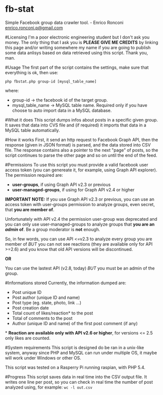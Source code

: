 # fb-stat

Simple Facebook group data crawler tool. - Enrico Ronconi <enrico.ronconi.p@gmail.com>

#Licensing
  I'm a poor electronic engineering student but I don't ask you money.
  The only thing that I ask you is **PLEASE GIVE ME CREDITS** by
  linking this page and/or writing somewhere my name if you are going
  to publish some data anlisys based on data retrieved using this script.
  Thank you, man.
  
#Usage
  The first part of the script contains the settings, make sure that
  everything is ok, then use:
  
  ```php fbstat.php group-id [mysql_table_name]```
  
  where:
   - group-id -> the facebook id of the target group.
   - mysql_table_name -> MySQL table name. Required only if you have choose
   to auto import data in a MySQL database.
   
#What it does
  This script dumps infos about posts in a specific given group.
  It saves that data into CVS file and (if required) it imports that data
  in a MySQL table automatically.
  
#How it works
  First, it send an http request to Facebook Graph API, then the response
  (given in JSON format) is parsed, and the data stored into CSV file.
  The response contains also a pointer to the next "page" of posts, so
  the script continues to parse the other page and so on until the end of
  the feed.
  
#Permissions
  To use this script you must provide a valid facebook user access token
  (you can genereate it, for example, using Graph API explorer).
  The permission required are:
  - **user-groups**, if using Graph API v2.3 or previous
  - **user-managed-groups**, if using for Graph API v2.4 or higher
  
  
  **IMPORTANT NOTE:**
  If you use Graph API v2.3 or previous, you can use an access token with
  user-groups permission to analyze groups, even secret, that **you are
  member of**.
  
  Unfortunately with API v2.4 the permission user-group was deprecated
  and you can only use user-managed-groups to analyze groups that **you
  are an _admin_ of**. Be a group moderator is **not** enough.
  
  So, in few words, you can use API <=v2.3 to analyze every group you
  are member of *BUT* you can not see reactions (they are available
  only for API >=2.6) and you know that old API versions will be
  discontinued.
  
  **OR**
  
  You can use the lastest API (v2.8, today) *BUT* you must be an
  admin of the group.
  
#Informations stored
  Currently, the information dumped are:
  - Post unique ID
  - Post author (unique ID and name)
  - Post type (eg. state, photo, link ...)
  - Post creation date
  - Total count of likes/reaction\* to the post
  - Total of comments to the post
  - Author (unique ID and name) of the first post comment (if any)
  
  \* **Reaction are available only with API v2.6 or higher**, for versions <= 2.5 only likes are counted.
    
#System requirements
  This script is designed do be ran in a unix-like system, anyway since
  PHP and MySQL can run under multiple OS, it maybe will work under
  Windows or other OS.

  This script was tested on a Rasperry Pi running raspian, with PHP 5.4.

#Progress
  This script saves data in real time into the CSV output file. It writes
  one line per post, so you can check in real time the number of post
  analyzed using, for example:
  ```wc -l out.csv```
